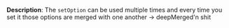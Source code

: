 __Description__: The `setOption` can be used multiple times and every time you set it those options are merged with one another -> deepMerged'n shit